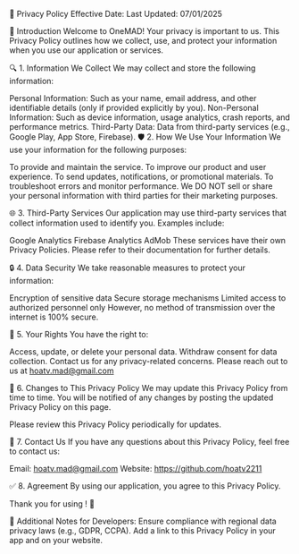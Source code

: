 📑 Privacy Policy
Effective Date:
Last Updated: 07/01/2025

📖 Introduction
Welcome to OneMAD!
Your privacy is important to us. This Privacy Policy outlines how we collect, use, and protect your information when you use our application or services.

🔍 1. Information We Collect
We may collect and store the following information:

Personal Information: Such as your name, email address, and other identifiable details (only if provided explicitly by you).
Non-Personal Information: Such as device information, usage analytics, crash reports, and performance metrics.
Third-Party Data: Data from third-party services (e.g., Google Play, App Store, Firebase).
🛡️ 2. How We Use Your Information
We use your information for the following purposes:

To provide and maintain the service.
To improve our product and user experience.
To send updates, notifications, or promotional materials.
To troubleshoot errors and monitor performance.
We DO NOT sell or share your personal information with third parties for their marketing purposes.

🌐 3. Third-Party Services
Our application may use third-party services that collect information used to identify you.
Examples include:

Google Analytics
Firebase Analytics
AdMob
These services have their own Privacy Policies. Please refer to their documentation for further details.

🔒 4. Data Security
We take reasonable measures to protect your information:

Encryption of sensitive data
Secure storage mechanisms
Limited access to authorized personnel only
However, no method of transmission over the internet is 100% secure.

🧠 5. Your Rights
You have the right to:

Access, update, or delete your personal data.
Withdraw consent for data collection.
Contact us for any privacy-related concerns.
Please reach out to us at hoatv.mad@gmail.com

📲 6. Changes to This Privacy Policy
We may update this Privacy Policy from time to time. You will be notified of any changes by posting the updated Privacy Policy on this page.

Please review this Privacy Policy periodically for updates.

📧 7. Contact Us
If you have any questions about this Privacy Policy, feel free to contact us:

Email: hoatv.mad@gmail.com
Website: https://github.com/hoatv2211

✅ 8. Agreement
By using our application, you agree to this Privacy Policy.

Thank you for using ! 🚀

📌 Additional Notes for Developers:
Ensure compliance with regional data privacy laws (e.g., GDPR, CCPA).
Add a link to this Privacy Policy in your app and on your website.
